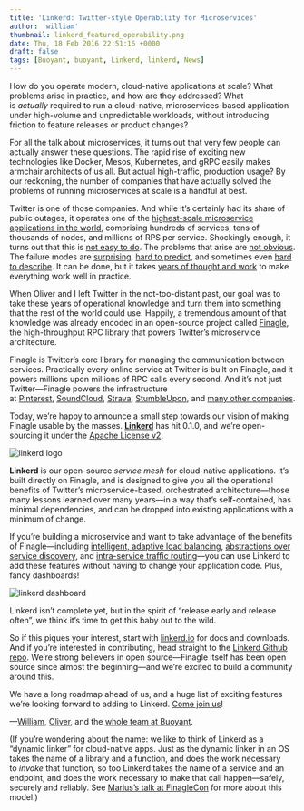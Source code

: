 ```yaml
---
title: 'Linkerd: Twitter-style Operability for Microservices'
author: 'william'
thumbnail: linkerd_featured_operability.png
date: Thu, 18 Feb 2016 22:51:16 +0000
draft: false
tags: [Buoyant, buoyant, Linkerd, linkerd, News]
---
```


How do you operate modern, cloud-native applications at scale? What problems arise in practice, and how are they addressed? What is *actually* required to run a cloud-native, microservices-based application under high-volume and unpredictable workloads, without introducing friction to feature releases or product changes? 

For all the talk about microservices, it turns out that very few people can actually answer these questions. The rapid rise of exciting new technologies like Docker, Mesos, Kubernetes, and gRPC easily makes armchair architects of us all. But actual high-traffic, production usage? By our reckoning, the number of companies that have actually solved the problems of running microservices at scale is a handful at best. 

Twitter is one of those companies. And while it’s certainly had its share of public outages, it operates one of the [highest-scale microservice applications in the world](https://blog.twitter.com/2013/new-tweets-per-second-record-and-how), comprising hundreds of services, tens of thousands of nodes, and millions of RPS per service. Shockingly enough, it turns out that this is [not easy to do](http://www.slideshare.net/InfoQ/decomposing-twitter-adventures-in-serviceoriented-architecture). The problems that arise are [not obvious](https://www.somethingsimilar.com/2013/01/14/notes-on-distributed-systems-for-young-bloods/). The failure modes are [surprising](http://roc.cs.berkeley.edu/papers/dsconfig.pdf), [hard to predict](http://web.archive.org/web/20141009231131/http://www.ctlab.org/documents/How%20Complex%20Systems%20Fail.pdf), and sometimes even [hard to describe](https://blog.twitter.com/2012/today-s-turbulence-explained). It can be done, but it takes [years of thought and work](http://monkey.org/~marius/redux.html) to make everything work well in practice. 

When Oliver and I left Twitter in the not-too-distant past, our goal was to take these years of operational knowledge and turn them into something that the rest of the world could use. Happily, a tremendous amount of that knowledge was already encoded in an open-source project called [Finagle](http://finagle.github.io/), the high-throughput RPC library that powers Twitter’s microservice architecture. 

Finagle is Twitter’s core library for managing the communication between services. Practically every online service at Twitter is built on Finagle, and it powers millions upon millions of RPC calls every second. And it’s not just Twitter—Finagle powers the infrastructure at [Pinterest](https://www.pinterest.com/), [SoundCloud](https://soundcloud.com/), [Strava](https://www.strava.com/), [StumbleUpon](http://www.stumbleupon.com/), and [many other companies](https://github.com/twitter/finagle/blob/master/ADOPTERS.md). 

Today, we’re happy to announce a small step towards our vision of making Finagle usable by the masses. **[Linkerd](http://linkerd.io/)** has hit 0.1.0, and we’re open-sourcing it under the [Apache License v2](http://www.apache.org/licenses/LICENSE-2.0). 

![linkerd logo](/uploads/2017/07/buoyant-linkerd-logo.png) 

**Linkerd** is our open-source *service mesh* for cloud-native applications. It’s built directly on Finagle, and is designed to give you all the operational benefits of Twitter’s microservice-based, orchestrated architecture—those many lessons learned over many years—in a way that’s self-contained, has minimal dependencies, and can be dropped into existing applications with a minimum of change. 

If you’re building a microservice and want to take advantage of the benefits of Finagle—including [intelligent, adaptive load balancing](https://linkerd.io/features/load-balancing/), [abstractions over service discovery](https://linkerd.io/features/service-discovery/), and [intra-service traffic routing](https://linkerd.io/features/routing/)—you can use Linkerd to add these features without having to change your application code. Plus, fancy dashboards! 

![linkerd dashboard](/uploads/2017/07/buoyant-linkerd-dashboard.png) 

Linkerd isn’t complete yet, but in the spirit of “release early and release often”, we think it’s time to get this baby out to the wild. 

So if this piques your interest, start with [linkerd.io](https://linkerd.io/) for docs and downloads. And if you’re interested in contributing, head straight to the [Linkerd Github repo](https://github.com/linkerd/linkerd). We’re strong believers in open source—Finagle itself has been open source since almost the beginning—and we’re excited to build a community around this. 

We have a long roadmap ahead of us, and a huge list of exciting features we’re looking forward to adding to Linkerd. [Come join us](https://slack.linkerd.io/)! 

—[William](https://twitter.com/wm), [Oliver](https://twitter.com/olix0r), and the [whole team at Buoyant](https://buoyant.io/). 

(If you’re wondering about the name: we like to think of Linkerd as a “dynamic linker” for cloud-native apps. Just as the dynamic linker in an OS takes the name of a library and a function, and does the work necessary to *invoke* that function, so too Linkerd takes the name of a service and an endpoint, and does the work necessary to make that call happen—safely, securely and reliably. See [Marius’s talk at FinagleCon](http://monkey.org/~marius/redux.html) for more about this model.)
